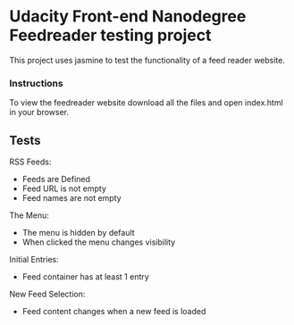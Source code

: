 # Udacity Front-end Nanodegree Feedreader testing project

This project uses jasmine to test the functionality of a feed reader website. 

### Instructions
To view the feedreader website download all the files and open index.html in your browser.

## Tests
RSS Feeds:
* Feeds are Defined
* Feed URL is not empty
* Feed names are not empty

The Menu:
* The menu is hidden by default
* When clicked the menu changes visibility

Initial Entries:
* Feed container has at least 1 entry

New Feed Selection:
* Feed content changes when a new feed is loaded
